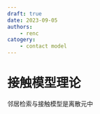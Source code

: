 ```yaml
---
draft: true
date: 2023-09-05
authors: 
    - renc
catogery:
    - contact model
---
```


# 接触模型理论

邻居检索与接触模型是离散元中

<!-- more -->